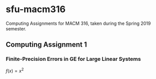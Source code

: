 # sfu-macm316
Computing Assignments for MACM 316, taken during the Spring 2019 semester.

## Computing Assignment 1
### Finite-Precision Errors in GE for Large Linear Systems

$f(x) = x^{2}$
